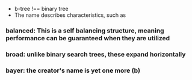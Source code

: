 - b-tree !== binary tree
- The name describes characteristics, such as
### balanced: This is a self balancing structure, meaning performance can be guaranteed when they are utilized
### broad: unlike binary search trees, these expand horizontally
### bayer: the creator's name is yet one more (b)
